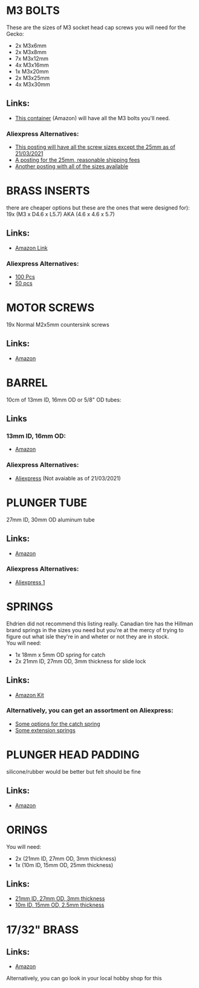 

# M3 BOLTS
These are the sizes of M3 socket head cap screws you will need for the Gecko:
- 2x M3x6mm
- 2x M3x8mm
- 7x M3x12mm
- 4x M3x16mm 
- 1x M3x20mm
- 2x M3x25mm
- 4x M3x30mm
## Links:
- [This container](https://www.amazon.ca/dp/B01N3YT1OZ/ref=cm_sw_em_r_mt_dp_BZZSJBZWRBHKZ41Y8PP2) (Amazon) will have all the M3 bolts you'll need.

### Aliexpress Alternatives:
- [This posting will have all the screw sizes except the 25mm as of 21/03/2021](https://www.aliexpress.com/item/32773255624.html) 
- [ A posting for the 25mm, reasonable shipping fees](https://www.aliexpress.com/item/4001334225286.html)
- [Another posting with all of the sizes available](https://www.aliexpress.com/item/32965554087.html)

# BRASS INSERTS
there are cheaper options but these are the ones that were  designed for): \
19x (M3 x D4.6 x L5.7) AKA (4.6 x 4.6 x 5.7)
## Links:
- [Amazon Link](https://www.amazon.ca/dp/B087N4LVD1/ref=cm_sw_em_r_mt_dp_3YKE4Y67773ZCQG4DRZX)
### Aliexpress Alternatives:
- [100 Pcs](https://www.aliexpress.com/item/4001185849382.html)
- [50 pcs](https://www.aliexpress.com/item/4000826134336.html)

# MOTOR SCREWS
19x Normal M2x5mm countersink screws
## Links:
- [Amazon](https://www.amazon.ca/dp/B01DKI6VD8/ref=cm_sw_em_r_mt_dp_56JH1SA1011BSS61MMYA)

# BARREL
10cm of 13mm ID, 16mm OD or 5/8" OD tubes:
## Links
### 13mm ID, 16mm OD:
- [Amazon](https://www.amazon.ca/gp/product/B07YCHB4WG/)
### Aliexpress Alternatives:
- [Aliexpress](https://www.aliexpress.com/item/4000760986211.html) (Not avaiable as of 21/03/2021)

# PLUNGER TUBE 
27mm ID, 30mm OD aluminum tube
## Links:
- [Amazon](https://www.amazon.ca/gp/product/B083S652M4)
### Aliexpress Alternatives:
- [Aliexpress 1](https://www.aliexpress.com/item/4000971276637.html)

# SPRINGS 
Ehdrien did not recommend this listing really. Canadian tire has the Hillman brand springs in the sizes you need but you're at the mercy of trying to figure out what isle they're in and wheter or not they are in stock.\
You will need:
- 1x 18mm x 5mm OD spring for catch
- 2x 21mm ID, 27mm OD, 3mm thickness for slide lock
## Links:

- [Amazon Kit](https://www.amazon.ca/dp/B000K7M36W/ref=cm_sw_em_r_mt_dp_3XYWW3317XSSH2QMXG356)
### Alternatively, you can get an assortment on Aliexpress:
- [Some options for the catch spring](https://www.aliexpress.com/item/33052942305.html)
- [Some extension springs](https://www.aliexpress.com/item/32858975154.html)

# PLUNGER HEAD PADDING
silicone/rubber would be better but felt should be fine
## Links:
- [Amazon](https://www.amazon.ca/dp/B07Q158BYN/ref=cm_sw_em_r_mt_dp_1C1FX5CYP2YEGMDXQZ09)


# ORINGS
You will need:
- 2x (21mm ID, 27mm OD, 3mm thickness)
- 1x (10m ID, 15mm OD, 25mm thickness)
## Links:

- [21mm ID, 27mm OD, 3mm thickness](https://www.amazon.ca/gp/product/B008AGNBJS/)
- [10m ID, 15mm OD, 2.5mm thickness](https://www.amazon.ca/gp/product/B07W85QSWH/ref=ppx_yo_dt_b_asin_title_o08_s00?ie=UTF8&psc=1)


# 17/32" BRASS

## Links:
- [Amazon](https://www.amazon.ca/dp/B002N7RPHY)

Alternatively, you can go look in your local hobby shop for this